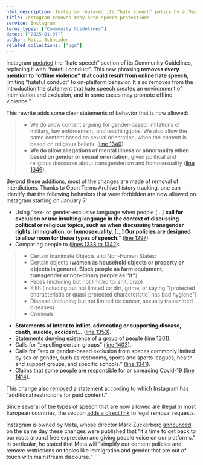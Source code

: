 ```yaml
---
html_description: Instagram replaced its “hate speech” policy by a “hateful conduct” policy on the day of Mark Zuckerberg's announcement to “work with President Trump”, explicitly allowing insults and gender limitations.
title: Instagram removes many hate speech protections
service: Instagram
terms_types: ["Community Guidelines"]
dates: ["2025-01-07"]
author: Matti Schneider
related_collections: ["pga"]
---
```


Instagram [updated](https://github.com/OpenTermsArchive/GenAI-versions/commit/30f1df7d18676c57a0ae1c43c3ccdfc264535cb3) the “hate speech” section of its Community Guidelines, replacing it with “hateful conduct”. This new phrasing **removes every mention to “offline violence” that could result from online hate speech**, limiting “hateful conduct” to on-platform behavior. It also removes from the introduction the statement that hate speech creates an environment of intimidation and exclusion, and in some cases may promote offline violence.”

This rewrite adds some clear statements of behavior that is now allowed:

> - We do allow content arguing for gender-based limitations of military, law enforcement, and teaching jobs. We also allow the same content based on sexual orientation, when the content is based on religious beliefs. ([line 1340](https://github.com/OpenTermsArchive/pga-versions/commit/a90e9d276cda1ca23878fd2b2df7cc066d549c20#diff-dd1aecfa753374588d9e40f891e39f556b365ad800c9713ef398255bc906aad0R1340)).
> - **We do allow allegations of mental illness or abnormality when based on gender or sexual orientation**, given political and religious discourse about transgenderism and homosexuality ([line 1346](https://github.com/OpenTermsArchive/pga-versions/commit/a90e9d276cda1ca23878fd2b2df7cc066d549c20#diff-dd1aecfa753374588d9e40f891e39f556b365ad800c9713ef398255bc906aad0R1346)).

Beyond these additions, most of the changes are made of removal of interdictions. Thanks to Open Terms Archive history tracking, one can identify that the following behaviors that were forbidden are now allowed on Instagram starting on January 7:

- Using “sex- or gender-exclusive language when people […] **call for exclusion or use insulting language in the context of discussing political or religious topics, such as when discussing transgender rights, immigration, or homosexuality. […] Our policies are designed to allow room for these types of speech.**” ([line 1297](https://github.com/OpenTermsArchive/pga-versions/commit/a90e9d276cda1ca23878fd2b2df7cc066d549c20#diff-dd1aecfa753374588d9e40f891e39f556b365ad800c9713ef398255bc906aad0R1297))
- Comparing people to ([lines 1338 to 1342](https://github.com/OpenTermsArchive/pga-versions/commit/a90e9d276cda1ca23878fd2b2df7cc066d549c20#diff-dd1aecfa753374588d9e40f891e39f556b365ad800c9713ef398255bc906aad0L1338-L1342)):
> * Certain Inanimate Objects and Non-Human States:
> * Certain objects (**women as household objects or property or objects in general; Black people as farm equipment; transgender or non-binary people as “it”**)
> * Feces (including but not limited to: shit, crap)
> * Filth (including but not limited to: dirt, grime, or saying "\[protected characteristic or quasi-protected characteristic\] has bad hygiene")
> * Disease (including but not limited to: cancer, sexually transmitted diseases)
> * Criminals
- **Statements of intent to inflict, advocating or supporting disease, death, suicide, accident…** ([line 1353](https://github.com/OpenTermsArchive/pga-versions/commit/a90e9d276cda1ca23878fd2b2df7cc066d549c20#diff-dd1aecfa753374588d9e40f891e39f556b365ad800c9713ef398255bc906aad0L1353)).
- Statements denying existence of a group of people ([line 1361](https://github.com/OpenTermsArchive/pga-versions/commit/a90e9d276cda1ca23878fd2b2df7cc066d549c20#diff-dd1aecfa753374588d9e40f891e39f556b365ad800c9713ef398255bc906aad0L1361)).
- Calls for “expelling certain groups” ([line 1403](https://github.com/OpenTermsArchive/pga-versions/commit/a90e9d276cda1ca23878fd2b2df7cc066d549c20#diff-dd1aecfa753374588d9e40f891e39f556b365ad800c9713ef398255bc906aad0L1403)).
- Calls for “sex or gender-based exclusion from spaces commonly limited by sex or gender, such as restrooms, sports and sports leagues, health and support groups, and specific schools.” ([line 1341](https://github.com/OpenTermsArchive/pga-versions/commit/a90e9d276cda1ca23878fd2b2df7cc066d549c20#diff-dd1aecfa753374588d9e40f891e39f556b365ad800c9713ef398255bc906aad0R1341)).
- Claims that some people are responsible for or spreading Covid-19 ([line 1414](https://github.com/OpenTermsArchive/pga-versions/commit/a90e9d276cda1ca23878fd2b2df7cc066d549c20#diff-dd1aecfa753374588d9e40f891e39f556b365ad800c9713ef398255bc906aad0L1414)).

This change also [removed](https://github.com/OpenTermsArchive/pga-versions/commit/a90e9d276cda1ca23878fd2b2df7cc066d549c20#diff-dd1aecfa753374588d9e40f891e39f556b365ad800c9713ef398255bc906aad0L1317) a statement according to which Instagram has “additional restrictions for paid content.”

Since several of the types of speech that are now allowed are illegal in most European countries, the section [adds a direct link](https://github.com/OpenTermsArchive/pga-versions/commit/a90e9d276cda1ca23878fd2b2df7cc066d549c20#diff-dd1aecfa753374588d9e40f891e39f556b365ad800c9713ef398255bc906aad0R1364) to legal removal requests.

Instagram is owned by Meta, whose director Mark Zuckerberg [announced](https://www.threads.net/@zuck/post/DEhgYx4JbEG) on the same day these changes were published that “it's time to get back to our roots around free expression and giving people voice on our platforms.” In particular, he stated that Meta will “simplify our content policies and remove restrictions on topics like immigration and gender that are out of touch with mainstream discourse.”
